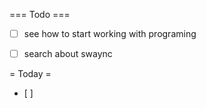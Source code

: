 === Todo ===

- [ ] see how to start working with programing
- [ ] search about swaync


= Today =
- [ ] 
